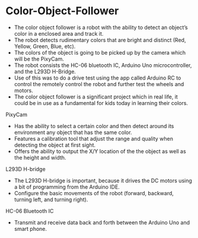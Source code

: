 # Color-Object-Follower
* The color object follower is a robot with the ability to detect an object’s color in a enclosed area and track it. 
* The robot detects rudimentary colors that are bright and distinct (Red, Yellow, Green, Blue, etc).
* The colors of the object is going to be picked up by the camera which will be the PixyCam.
* The robot consists the HC-06 bluetooth IC, Arduino Uno microcontroller, and the L293D H-Bridge.
* Use of this was to do a drive test using the app called Arduino RC to control the remotely control the robot and further test the wheels and motors.
* The color object follower is a significant project which in real life, it could be in use as a fundamental for kids today in learning their colors.

PixyCam
* Has the ability to select a certain color and then detect around its environment any object that has the same color.
* Features a calibration tool that adjust the range and quality when detecting the object at first sight.
* Offers the ability to output the X/Y location of the the object as well as the height and width.

L293D H-bridge 
* The L293D H-bridge is important, because it drives the DC motors using a bit of programming from the Arduino IDE.
* Configure the basic movements of the robot (forward, backward, turning left, and turning right).

HC-06 Bluetooth IC 
* Transmit and receive data back and forth between the Arduino Uno and smart phone.





